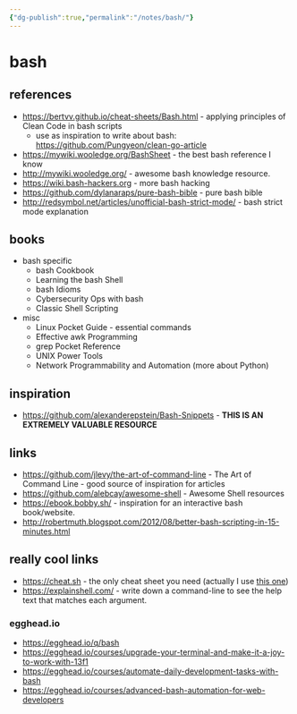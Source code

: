 ```yaml
---
{"dg-publish":true,"permalink":"/notes/bash/"}
---
```


# bash

## references

- <https://bertvv.github.io/cheat-sheets/Bash.html> - applying principles of Clean Code in bash scripts
    - use as inspiration to write about bash: <https://github.com/Pungyeon/clean-go-article>
- <https://mywiki.wooledge.org/BashSheet> - the best bash reference I know
- <http://mywiki.wooledge.org/> - awesome bash knowledge resource.
- <https://wiki.bash-hackers.org> - more bash hacking
- <https://github.com/dylanaraps/pure-bash-bible> - pure bash bible
- <http://redsymbol.net/articles/unofficial-bash-strict-mode/> - bash strict mode explanation

## books

- bash specific
    - bash Cookbook
    - Learning the bash Shell
    - bash Idioms
    - Cybersecurity Ops with bash
    - Classic Shell Scripting
- misc
    - Linux Pocket Guide - essential commands
    - Effective awk Programming
    - grep Pocket Reference
    - UNIX Power Tools
    - Network Programmability and Automation (more about Python)


## inspiration

- <https://github.com/alexanderepstein/Bash-Snippets> - **THIS IS AN EXTREMELY VALUABLE RESOURCE**


## links

- <https://github.com/jlevy/the-art-of-command-line> - The Art of Command Line - good source of inspiration for articles
- <https://github.com/alebcay/awesome-shell> - Awesome Shell resources
- <https://ebook.bobby.sh/> - inspiration for an interactive bash book/website.
- <http://robertmuth.blogspot.com/2012/08/better-bash-scripting-in-15-minutes.html>

## really cool links

- <https://cheat.sh> - the only cheat sheet you need (actually I use [this one](https://github.com/cheat/cheat))
- <https://explainshell.com/> - write down a command-line to see the help text that matches each argument.


### egghead.io

- <https://egghead.io/q/bash>
- <https://egghead.io/courses/upgrade-your-terminal-and-make-it-a-joy-to-work-with-13f1>
- <https://egghead.io/courses/automate-daily-development-tasks-with-bash>
- <https://egghead.io/courses/advanced-bash-automation-for-web-developers>



